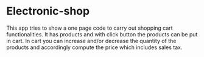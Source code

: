 # Electronic-shop
This app tries to show a one page code to carry out shopping cart functionalities. It has products and with click button the products
can be put in cart. In cart you can increase and/or decrease the quantity of the products and accordingly compute the
price which includes sales tax.
